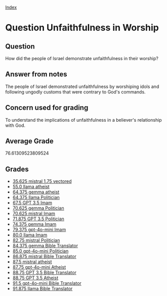 
[Index](../../index.md)
# Question Unfaithfulness in Worship
## Question
How did the people of Israel demonstrate unfaithfulness in their worship?

## Answer from notes
The people of Israel demonstrated unfaithfulness by worshiping idols and following ungodly customs that were contrary to God's commands.

## Concern used for grading
To understand the implications of unfaithfulness in a believer's relationship with God.

## Average Grade
76.61309523809524

## Grades
 * [35.625 mistral 1.75 vectored](../answers/mistral_1.75_vectored/Unfaithfulness_in_Worship.md)
 * [55.0 llama atheist](../answers/llama_atheist/Unfaithfulness_in_Worship.md)
 * [64.375 gemma atheist](../answers/gemma_atheist/Unfaithfulness_in_Worship.md)
 * [64.375 llama Politician](../answers/llama_Politician/Unfaithfulness_in_Worship.md)
 * [67.5 GPT 3.5 Imam](../answers/GPT_3.5_Imam/Unfaithfulness_in_Worship.md)
 * [70.625 gemma Politician](../answers/gemma_Politician/Unfaithfulness_in_Worship.md)
 * [70.625 mistral Imam](../answers/mistral_Imam/Unfaithfulness_in_Worship.md)
 * [71.875 GPT 3.5 Politician](../answers/GPT_3.5_Politician/Unfaithfulness_in_Worship.md)
 * [74.375 gemma Imam](../answers/gemma_Imam/Unfaithfulness_in_Worship.md)
 * [79.375 gpt-4o-mini Imam](../answers/gpt-4o-mini_Imam/Unfaithfulness_in_Worship.md)
 * [80.0 llama Imam](../answers/llama_Imam/Unfaithfulness_in_Worship.md)
 * [82.75 mistral Politician](../answers/mistral_Politician/Unfaithfulness_in_Worship.md)
 * [84.375 gemma Bible Translator](../answers/gemma_Bible_Translator/Unfaithfulness_in_Worship.md)
 * [85.0 gpt-4o-mini Politician](../answers/gpt-4o-mini_Politician/Unfaithfulness_in_Worship.md)
 * [86.875 mistral Bible Translator](../answers/mistral_Bible_Translator/Unfaithfulness_in_Worship.md)
 * [87.5 mistral atheist](../answers/mistral_atheist/Unfaithfulness_in_Worship.md)
 * [87.75 gpt-4o-mini Atheist](../answers/gpt-4o-mini_Atheist/Unfaithfulness_in_Worship.md)
 * [88.75 GPT 3.5 Bible Translator](../answers/GPT_3.5_Bible_Translator/Unfaithfulness_in_Worship.md)
 * [88.75 GPT 3.5 Atheist](../answers/GPT_3.5_Atheist/Unfaithfulness_in_Worship.md)
 * [91.5 gpt-4o-mini Bible Translator](../answers/gpt-4o-mini_Bible_Translator/Unfaithfulness_in_Worship.md)
 * [91.875 llama Bible Translator](../answers/llama_Bible_Translator/Unfaithfulness_in_Worship.md)
